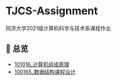 # TJCS-Assignment

同济大学2021级计算机科学与技术系课程作业

## 🤩 总览

* [101016_计算机组成原理](https://github.com/Misaka-N/TJCS-Assignment/blob/main/101016_计算机组成原理.md)
* [100165_数据结构课程设计](https://github.com/Misaka-N/TJCS-Assignment/blob/main/100165_数据结构课程设计.md)
